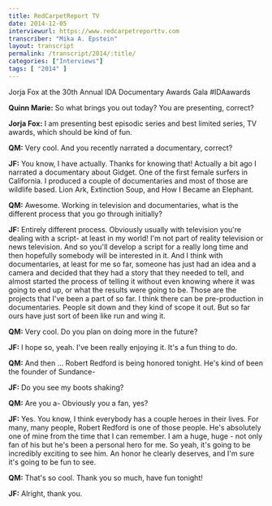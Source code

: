 ```yaml
---
title: RedCarpetReport TV
date: 2014-12-05
interviewurl: https://www.redcarpetreporttv.com
transcriber: "Mika A. Epstein"
layout: transcript
permalink: /transcript/2014/:title/
categories: ["Interviews"]
tags: [ "2014" ]
---
```


Jorja Fox at the 30th Annual IDA Documentary Awards Gala #IDAawards

**Quinn Marie:** So what brings you out today? You are presenting, correct?

**Jorja Fox:** I am presenting best episodic series and best limited series, TV awards, which should be kind of fun.

**QM:** Very cool. And you recently narrated a documentary, correct?

**JF:** You know, I have actually. Thanks for knowing that! Actually a bit ago I narrated a documentary about Gidget. One of the first female surfers in California. I produced a couple of documentaries and most of those are wildlife based. Lion Ark, Extinction Soup, and How I Became an Elephant.

**QM:** Awesome. Working in television and documentaries, what is the different process that you go through initially?

**JF:** Entirely different process. Obviously usually with television you're dealing with a script- at least in my world! I'm not part of reality television or news television. And so you'll develop a script for a really long time and then hopefully somebody will be interested in it. And I think with documentaries, at least for me so far, someone has just had an idea and a camera and decided that they had a story that they needed to tell, and almost started the process of telling it without even knowing where it was going to end up, or what the results were going to be. Those are the projects that I've been a part of so far. I think there can be pre-production in documentaries. People sit down and they kind of scope it out. But so far ours have just sort of been like run and wing it.

**QM:** Very cool. Do you plan on doing more in the future?

**JF:** I hope so, yeah. I've been really enjoying it. It's a fun thing to do.

**QM:** And then ... Robert Redford is being honored tonight. He's kind of been the founder of Sundance-

**JF:** Do you see my boots shaking?

**QM:** Are you a- Obviously you a fan, yes?

**JF:** Yes. You know, I think everybody has a couple heroes in their lives. For many, many people, Robert Redford is one of those people. He's absolutely one of mine from the time that I can remember. I am a huge, huge - not only fan of his but he's been a personal hero for me. So yeah, it's going to be incredibly exciting to see him. An honor he clearly deserves, and I'm sure it's going to be fun to see.

**QM:** That's so cool. Thank you so much, have fun tonight!

**JF:** Alright, thank you.
